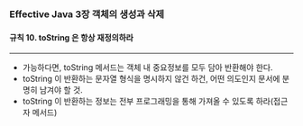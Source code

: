 ### Effective Java 3장 객체의 생성과 삭제

#### 규칙 10. toString 은 항상 재정의하라

------

* 가능하다면, toString 메서드는 객체 내 중요정보를 모두 담아 반환해야 한다.
* toString 이 반환하는 문자열 형식을 명시하지 않건 하건, 어떤 의도인지 문서에 분명히 남겨야 할 것.
* toString 이 반환하는 정보는 전부 프로그래밍을 통해 가져올 수 있도록 하라(접근자 메서드)

